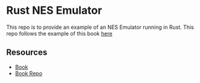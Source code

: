 # Rust NES Emulator
This repo is to provide an example of an NES Emulator running in Rust.
This repo follows the example of this book [here](https://bugzmanov.github.io/nes_ebook/chapter_1.html)

## Resources
- [Book](https://bugzmanov.github.io/nes_ebook/chapter_1.html)
- [Book Repo](https://github.com/bugzmanov/nes_ebook)
